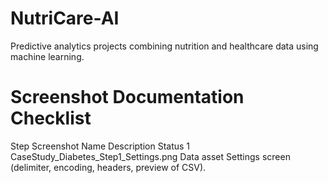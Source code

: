 # NutriCare-AI
Predictive analytics projects combining nutrition and healthcare data using machine learning.


# Screenshot Documentation Checklist
Step	Screenshot Name	Description	Status
1	CaseStudy_Diabetes_Step1_Settings.png	Data asset Settings screen (delimiter, encoding, headers, preview of CSV).
